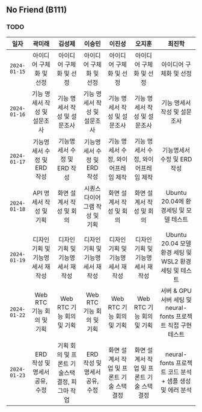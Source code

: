 ## No Friend (B111)

### TODO

|     일자     |              곽미래              |                     김성제                     |              이승민              |                  이진성                   |                  오지훈                   |                             최진학                             |
| :----------: | :------------------------------: | :--------------------------------------------: | :------------------------------: | :---------------------------------------: | :---------------------------------------: | :------------------------------------------------------------: |
| `2024-01-15` |     아이디어 구체화 및 선정      |            아이디어 구체화 및 선정             |     아이디어 구체화 및 선정      |          아이디어 구체화 및 선정          |          아이디어 구체화 및 선정          |                    아이디어 구체화 및 선정                     |
| `2024-01-16` |   기능 명세서 작성 및 설문조사   |          기능 명세서 작성 및 설문조사          |   기능 명세서 작성 및 설문조사   |       기능 명세서 작성 및 설문조사        |       기능 명세서 작성 및 설문조사        |                  기능 명세서 작성 및 설문조사                  |
| `2024-01-17` |   기능명세서 수정 및 ERD 작성    |          기능명세서 수정 및 ERD 작성           |   기능명세서 수정 및 ERD 작성    |    기능 명세서 수정, 와이어프레임 제작    |    기능 명세서 수정, 와이어프레임 제작    |                  기능명세서 수정 및 ERD 작성                   |
| `2024-01-18` |     API 명세서 작성 및 기획      |            화면 설계서 작성 및 회의            |  시퀀스 다이어그램 작성 및 기획  |         화면 설계서 작성 및 회의          |         화면 설계서 작성 및 회의          |             Ubuntu 20.04에 환경세팅 및 모델 테스트             |
| `2024-01-19` | 디자인 기획 및 기능명세서 재작성 |        디자인 기획 및 기능명세서 재작성        | 디자인 기획 및 기능명세서 재작성 |     디자인 기획 및 기능명세서 재작성      |     디자인 기획 및 기능명세서 재작성      |     Ubuntu 20.04 모델 환경 세팅 및 WSL2 환경세팅 및 테스트     |
| `2024-01-22` |    Web RTC 기능 회의 및 기획     |           Web RTC 기능 회의 및 기획            |    Web RTC 기능 회의 및 기획     |         Web RTC 기능 회의 및 기획         |         Web RTC 기능 회의 및 기획         | 서버 & GPU 서버 세팅 및 neural-fonts 프로젝트 직접 구현 테스트 |
| `2024-01-23` |  ERD 작성 및 명세서 공유, 수정   | 기획 회의 및 프론트 기술스택 결정, 피그마 작업 |  ERD 작성 및 명세서 공유, 수정   | 화면 설계서 작업 및 프론트 기술 스택 결정 | 화면 설계서 작업 및 프론트 기술 스택 결정 |    neural-fonts 프로젝트 코드 분석 + 샘플 생성 및 에러 분석    |
